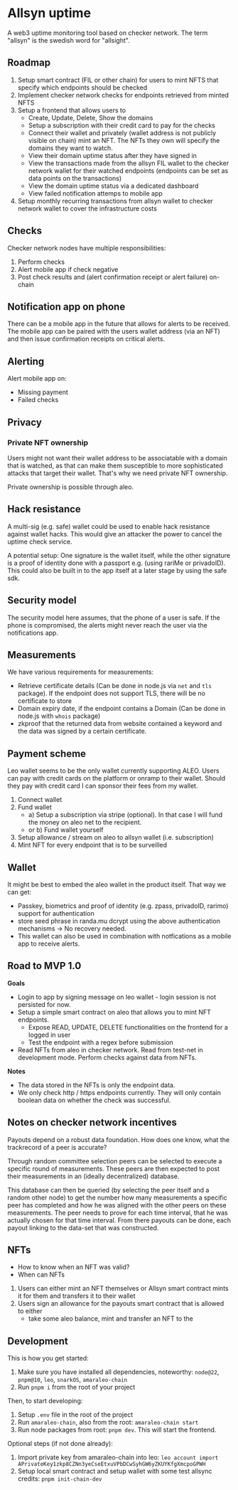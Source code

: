 # Allsyn uptime

A web3 uptime monitoring tool based on checker network.
The term "allsyn" is the swedish word for "allsight".

## Roadmap

1. Setup smart contract (FIL or other chain) for users to mint NFTS that specify which endpoints should be checked
2. Implement checker network checks for endpoints retrieved from minted NFTS
3. Setup a frontend that allows users to
    - Create, Update, Delete, Show the domains
    - Setup a subscription with their credit card to pay for the checks
    - Connect their wallet and privately (wallet address is not publicly visible on chain) mint an NFT. The NFTs they own will specify the domains they want to watch.
    - View their domain uptime status after they have signed in
    - View the transactions made from the allsyn FIL wallet to the checker network wallet for their watched endpoints (endpoints can be set as data points on the transactions)
    - View the domain uptime status via a dedicated dashboard
    - View failed notification attemps to mobile app
4. Setup monthly recurring transactions from allsyn wallet to checker network wallet to cover the infrastructure costs

## Checks

Checker network nodes have multiple responsibilities:

1. Perform checks
2. Alert mobile app if check negative
3. Post check results and (alert confirmation receipt or alert failure) on-chain

## Notification app on phone

There can be a mobile app in the future that allows for alerts to be received.
The mobile app can be paired with the users wallet address (via an NFT) and then issue confirmation receipts on critical alerts.

## Alerting

Alert mobile app on:

-   Missing payment
-   Failed checks

## Privacy

### Private NFT ownership

Users might not want their wallet address to be associatable with a domain that is watched, as that can make them susceptible to more sophisticated attacks that target their wallet. That's why we need private NFT ownership.

Private ownership is possible through aleo.

## Hack resistance

A multi-sig (e.g. safe) wallet could be used to enable hack resistance against wallet hacks. This would give an attacker the power to cancel the uptime check service.

A potential setup: One signature is the wallet itself, while the other signature is a proof of identity done with a passport e.g. (using rariMe or privadoID). This could also be built in to the app itself at a later stage by using the safe sdk.

## Security model

The security model here assumes, that the phone of a user is safe. If the phone is compromised, the alerts might never reach the user via the notifications app.

## Measurements

We have various requirements for measurements:

-   Retrieve certificate details (Can be done in node.js via `net` and `tls` package). If the endpoint does not support TLS, there will be no certificate to store
-   Domain expiry date, if the endpoint contains a Domain (Can be done in node.js with `whois` package)
-   zkproof that the returned data from website contained a keyword and the data was signed by a certain certificate.

## Payment scheme

Leo wallet seems to be the only wallet currently supporting ALEO.
Users can pay with credit cards on the platform or onramp to their wallet.
Should they pay with credit card I can sponsor their fees from my wallet.

1. Connect wallet
2. Fund wallet
    - a) Setup a subscription via stripe (optional). In that case I will fund the money on aleo net to the recipient.
    - or b) Fund wallet yourself
3. Setup allowance / stream on aleo to allsyn wallet (i.e. subscription)
4. Mint NFT for every endpoint that is to be surveilled

## Wallet

It might be best to embed the aleo wallet in the product itself. That way we can get:

-   Passkey, biometrics and proof of identity (e.g. zpass, privadoID, rarimo) support for authentication
-   store seed phrase in randa.mu dcrypt using the above authentication mechanisms -> No recovery needed.
-   This wallet can also be used in combination with notfications as a mobile app to receive alerts.

## Road to MVP 1.0

**Goals**

-   Login to app by signing message on leo wallet - login session is not persisted for now.
-   Setup a simple smart contract on aleo that allows you to mint NFT endpoints.
    -   Expose READ, UPDATE, DELETE functionalities on the frontend for a logged in user
    -   Test the endpoint with a regex before submission
-   Read NFTs from aleo in checker network. Read from test-net in development mode. Perform checks against data from NFTs.

**Notes**

-   The data stored in the NFTs is only the endpoint data.
-   We only check http / https endpoints currently. They will only contain boolean data on whether the check was successful.

## Notes on checker network incentives

Payouts depend on a robust data foundation. How does one know, what the trackrecord of a peer is accurate?

Through random committee selection peers can be selected to execute a specific round of measurements. These peers are then expected to post their measurements in an (ideally decentralized) database.

This database can then be queried (by selecting the peer itself and a random other node) to get the number how many measurements a specific peer has completed and how he was aligned with the other peers on these measurements. The peer needs to prove for each time interval, that he was actually chosen for that time interval. From there payouts can be done, each payout linking to the data-set that was constructed.

## NFTs

-   How to know when an NFT was valid?
-   When can NFTs

1. Users can either mint an NFT themselves or Allsyn smart contract mints it for them and transfers it to their wallet
2. Users sign an allowance for the payouts smart contract that is allowed to either
    - take some aleo balance, mint and transfer an NFT to the

## Development

This is how you get started:

1. Make sure you have installed all dependencies, noteworthy: `node@22`, `pnpm@10`, `leo`, `snarkOS`, `amaraleo-chain`
2. Run `pnpm i` from the root of your project

Then, to start developing:

1. Setup `.env` file in the root of the project
2. Run `amaraleo-chain`, also from the root: `amaraleo-chain start`
3. Run node packages from root: `pnpm dev`. This will start the frontend.

Optional steps (if not done already):

1. Import private key from amaraleo-chain into leo: `leo account import APrivateKey1zkp8CZNn3yeCseEtxuVPbDCwSyhGW6yZKUYKfgXmcpoGPWH`
2. Setup local smart contract and setup wallet with some test allsync credits: `pnpm init-chain-dev`
